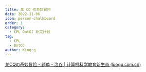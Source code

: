 ```yaml
---
title: 某 CQ の奇妙冒险
date: 2022-11-06
icon: person-chalkboard
order: 1
category:
  - CPL DotOJ 补完计划
tag:
  - CPL
  - DotOJ
author: Kingcq
---
```


[某CQの奇妙冒险 - 题单 - 洛谷 | 计算机科学教育新生态 (luogu.com.cn)](https://www.luogu.com.cn/training/244635#problems)
